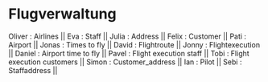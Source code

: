 # Flugverwaltung
Oliver : Airlines ||
Eva : Staff ||
Julia : Address ||
Felix : Customer ||
Pati : Airport ||
Jonas : Times to fly ||
David : Flightroute ||
Jonny : Flightexecution ||
Daniel : Airport time to fly ||
Pavel : Flight execution staff ||
Tobi : Flight execution customers ||
Simon : Customer_address ||
Ian : Pilot ||
Sebi : Staffaddress ||
